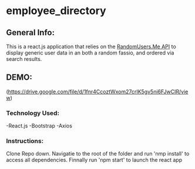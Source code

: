 # employee_directory

## General Info:
This is a react.js application that relies on the [RandomUsers.Me API](https://randomuser.me/) to display generic user data in an both a random fassio, and ordered via search results.

## DEMO: 
(https://drive.google.com/file/d/1fnr4CcoztWxom27crIK5gv5ni6FJwCIR/view)


### Technology Used:
-React.js
-Bootstrap
-Axios

### Instructions:
Clone Repo down. Navigatie to the root of the folder and run 'nmp install' to access all dependencies. Finnally run 'npm start' to launch the react app


